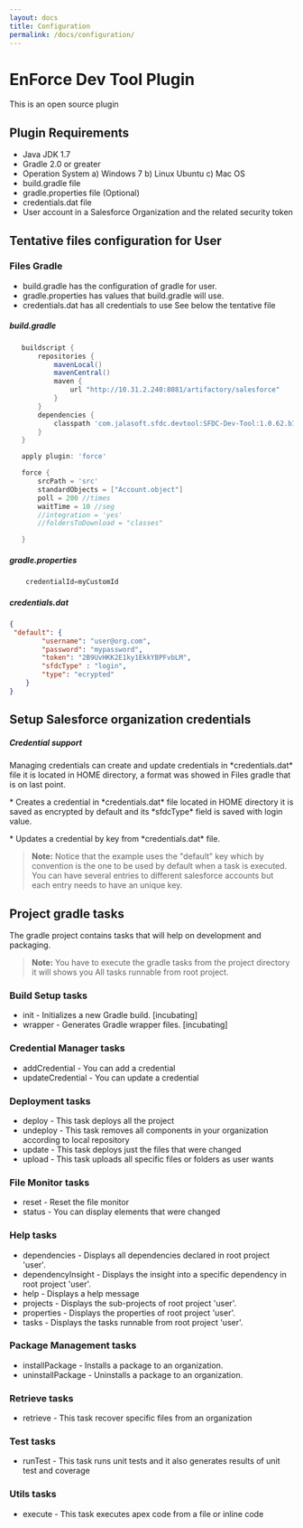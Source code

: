 ```yaml
---
layout: docs
title: Configuration
permalink: /docs/configuration/
---
```

EnForce Dev Tool Plugin
=============

This is an open source plugin
## Plugin Requirements
 * Java JDK 1.7
 * Gradle 2.0 or greater
 * Operation System
       a) Windows 7
       b) Linux Ubuntu
       c) Mac OS
 * build.gradle file
 * gradle.properties file (Optional)
 * credentials.dat file
 * User account in a Salesforce Organization and the related security token


## Tentative files configuration for User

### Files Gradle

* build.gradle has the configuration of gradle for user.
* gradle.properties has values that build.gradle will use.
* credentials.dat has all credentials to use
See below the tentative file

##### build.gradle
```groovy
   buildscript {
       repositories {
           mavenLocal()
           mavenCentral()
           maven {
               url "http://10.31.2.240:8081/artifactory/salesforce"
           }
       }
       dependencies {
           classpath 'com.jalasoft.sfdc.devtool:SFDC-Dev-Tool:1.0.62.b13'
       }
   }

   apply plugin: 'force'

   force {
       srcPath = 'src'
       standardObjects = ["Account.object"]
       poll = 200 //times
       waitTime = 10 //seg
       //integration = 'yes'
       //foldersToDownload = "classes"

   }
```

##### gradle.properties
```groovy
    credentialId=myCustomId
```
##### credentials.dat

```json
{
 "default": {
        "username": "user@org.com",
        "password": "mypassword",
        "token": "2B9UvHKK2E1ky1EkkYBPFvbLM",
        "sfdcType" : "login",
        "type": "ecrypted"
    }
}
```
## Setup Salesforce organization credentials


<div class="note info">
  <h5>Credential support</h5>
  <p>Managing credentials can create and update credentials in *credentials.dat* file it is located in HOME directory, a format was showed in Files gradle that is on last point.</p>
   <p>* Creates a credential in *credentials.dat* file located in HOME directory it is saved as encrypted by default and its *sfdcType* field is saved with login value.</p>
   <p>* Updates a credential by key from *credentials.dat* file.</p>
</div>

> **Note:** Notice that the example uses the "default" key which by convention is the one to be used by default when a task is executed. You can have several entries to different salesforce accounts but each entry needs to have an unique key.

## Project gradle tasks
The gradle project contains tasks that will help on development and packaging.
> **Note:** You have to execute the gradle tasks from the project directory it will shows you All tasks runnable from root project.

### Build Setup tasks

  * init - Initializes a new Gradle build. [incubating]
  * wrapper - Generates Gradle wrapper files. [incubating]

### Credential Manager tasks

   * addCredential - You can add a credential
   * updateCredential - You can update a credential

### Deployment tasks

   * deploy - This task deploys all the project
   * undeploy - This task removes all components in your organization according to local repository
   * update - This task deploys just the files that were changed
   * upload - This task uploads all specific files or folders as user wants

### File Monitor tasks

   * reset - Reset the file monitor
   * status - You can display elements that were changed

### Help tasks

   * dependencies - Displays all dependencies declared in root project 'user'.
   * dependencyInsight - Displays the insight into a specific dependency in root project 'user'.
   * help - Displays a help message
   * projects - Displays the sub-projects of root project 'user'.
   * properties - Displays the properties of root project 'user'.
   * tasks - Displays the tasks runnable from root project 'user'.

### Package Management tasks

   * installPackage - Installs a package to an organization.
   * uninstallPackage - Uninstalls a package to an organization.

### Retrieve tasks

   * retrieve - This task recover specific files from an organization

### Test tasks

   * runTest - This task runs unit tests and it also generates results of unit test and coverage

### Utils tasks

   * execute - This task executes apex code from a file or inline code